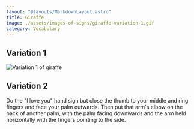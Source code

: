 ```yaml
---
layout: "@layouts/MarkdownLayout.astro"
title: Giraffe
image: ./assets/images-of-signs/giraffe-variation-1.gif
category: Vocabulary
---
```


## Variation 1

![Variation 1 of giraffe](@signs/giraffe-variation-1.gif)

## Variation 2

Do the "I love you" hand sign but close the thumb to your
middle and ring fingers and face your palm outwards.
Then put that arm's elbow on the back of another palm,
with the palm facing downwards
and the arm held horizontally with the fingers pointing to the side.
